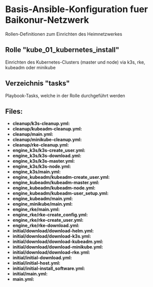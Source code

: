 # Basis-Ansible-Konfiguration fuer Baikonur-Netzwerk
Rollen-Definitionen zum Einrichten des Heimnetzwerkes

## Rolle "kube_01_kubernetes_install"
Einrichten des Kubernetes-Clusters (master und node) via k3s, rke, kubeadm oder minikube

## Verzeichnis "tasks"
Playbook-Tasks, welche in der Rolle durchgeführt werden

## Files:
* **cleanup/k3s-cleanup.yml:**
* **cleanup/kubeadm-cleanup.yml:**
* **cleanup/main.yml:**
* **cleanup/minikube-cleanup.yml:**
* **cleanup/rke-cleanup.yml:**
* **engine_k3s/k3s-create_user.yml:**
* **engine_k3s/k3s-download.yml:**
* **engine_k3s/k3s-master.yml:**
* **engine_k3s/k3s-node.yml:**
* **engine_k3s/main.yml:**
* **engine_kubeadm/kubeadm-create_user.yml:**
* **engine_kubeadm/kubeadm-master.yml:**
* **engine_kubeadm/kubeadm-node.yml:**
* **engine_kubeadm/kubeadm-user_setup.yml:**
* **engine_kubeadm/main.yml:**
* **engine_minikube/main.yml:**
* **engine_rke/main.yml:**
* **engine_rke/rke-create_config.yml:**
* **engine_rke/rke-create_user.yml:**
* **engine_rke/rke-download.yml:**
* **initial/download/download-helm.yml:**
* **initial/download/download-k3s.yml:**
* **initial/download/download-kubeadm.yml:**
* **initial/download/download-minikube.yml:**
* **initial/download/download-rke.yml:**
* **initial/initial-download.yml:**
* **initial/initial-host.yml:**
* **initial/initial-install_software.yml:**
* **initial/main.yml:**
* **main.yml:**
